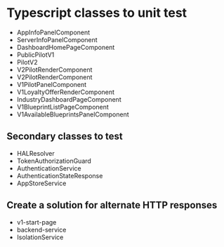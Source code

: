 # Typescript classes to unit test
* AppInfoPanelComponent
* ServerInfoPanelComponent
* DashboardHomePageComponent
* PublicPilotV1
* PilotV2
* V2PilotRenderComponent
* V2PilotRenderComponent
* V1PilotPanelComponent
* V1LoyaltyOfferRenderComponent
* IndustryDashboardPageComponent
* V1BlueprintListPageComponent
* V1AvailableBlueprintsPanelComponent

## Secondary classes to test
* HALResolver
* TokenAuthorizationGuard
* AuthenticationService
* AuthenticationStateResponse
* AppStoreService

## Create a solution for alternate HTTP responses
* v1-start-page
* backend-service
* IsolationService
